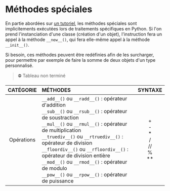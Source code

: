 # Méthodes spéciales

En partie abordées sur [un tutoriel](https://www.youtube.com/watch?v=XxUasK8f-s0), les méthodes spéciales sont implicitements exécutées lors de traitements spécifiques en Python. Si l'on prend l'instanciation d'une classe (création d'un objet), l'instruction fera un appel à la méthode `__new__()`, qui fera elle-même appel à la méthode `__init__()`.

Si besoin, ces méthodes peuvent être redéfinies afin de les surcharger, pour permettre par exemple de faire la somme de deux objets d'un type personnalisé.

> ⛔ Tableau non terminé

|CATÉGORIE|MÉTHODES|SYNTAXE
|:--:|:--|:--:|
|Opérations|`__add__()` ou `__radd__()` : opérateur d'addition<br>`__sub__()` ou `__rsub__()` : opérateur de soustraction<br>`__mul__()` ou `__rmul__()` : opérateur de multiplication<br>`__truediv__()` ou `__rtruediv__()` : opérateur de division<br>`__floordiv__()` ou `__rfloordiv__()` : opérateur de division entière<br>`__mod__()` ou `__rmod__()` : opérateur de modulo<br>`__pow__()` ou `__rpow__()` : opérateur de puissance|+<br>-<br>\*<br>/<br>//<br>%<br>\*\*|
